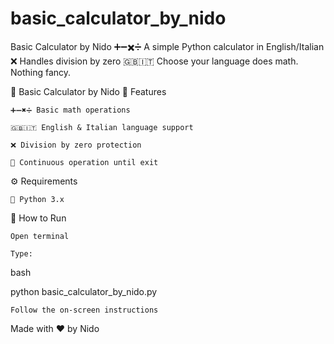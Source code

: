 # basic_calculator_by_nido
Basic Calculator by Nido  ➕➖✖️➗ A simple Python calculator in English/Italian ❌ Handles division by zero 🇬🇧🇮🇹 Choose your language does math. Nothing fancy.

🧮 Basic Calculator by Nido
🌟 Features

    ➕➖✖️➗ Basic math operations

    🇬🇧🇮🇹 English & Italian language support

    ❌ Division by zero protection

    🔄 Continuous operation until exit

⚙️ Requirements

    🐍 Python 3.x

🚀 How to Run

    Open terminal

    Type:

bash

python basic_calculator_by_nido.py

    Follow the on-screen instructions

Made with ❤️ by Nido
